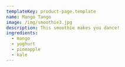 ```yaml
---
templateKey: product-page.template
name: Mango Tango
image: /img/smoothie3.jpg
description: This smoothie makes you dance!
ingredients:
  - mango
  - yoghurt
  - pineapple
  - kale
---
```

